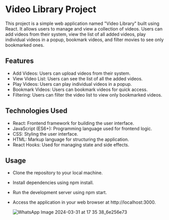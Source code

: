 # Video Library Project
This project is a simple web application named "Video Library" built using React. It allows users to manage and view a collection of videos. Users can add videos from their system, view the list of all added videos, play individual videos in a popup, bookmark videos, and filter movies to see only bookmarked ones.

## Features
- Add Videos: Users can upload videos from their system.
- View Video List: Users can see the list of all the added videos.
- Play Videos: Users can play individual videos in a popup.
- Bookmark Videos: Users can bookmark videos for quick access.
- Filtering: Users can filter the video list to view only bookmarked videos.

## Technologies Used
- React: Frontend framework for building the user interface.
- JavaScript (ES6+): Programming language used for frontend logic.
- CSS: Styling the user interface.
- HTML: Markup language for structuring the application.
- React Hooks: Used for managing state and side effects.

## Usage
- Clone the repository to your local machine.
- Install dependencies using npm install.
- Run the development server using npm start.
- Access the application in your web browser at http://localhost:3000.

  ![WhatsApp Image 2024-03-31 at 17 35 38_6e256e73](https://github.com/GarvitChopra/Video-Library/assets/83902874/f483867e-2363-47f4-8c78-95db1b39f0a6)

